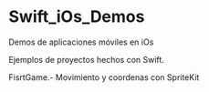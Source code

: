 # Swift_iOs_Demos
Demos de aplicaciones móviles en iOs

Ejemplos de proyectos hechos con Swift.

FisrtGame.- Movimiento y coordenas con SpriteKit



